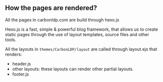 ## How the pages are rendered?
All the pages in carbonldp.com are build through hexo.js

Hexo.js is a fast, simple & powerful blog framework, that allows us to create static pages through the use of layout templates, source files and other tools.

All the layouts in `themes/CarbonLDP/layout` are called through layout.ejs that renders:
 - header.js
 - other layouts: these layouts can render other partial layouts.
 - footer.js